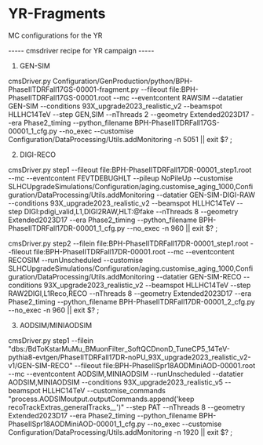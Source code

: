 # YR-Fragments
MC configurations for the YR 

----- cmsdriver recipe for YR campaign -----

1. GEN-SIM 

cmsDriver.py Configuration/GenProduction/python/BPH-PhaseIITDRFall17GS-00001-fragment.py --fileout file:BPH-PhaseIITDRFall17GS-00001.root --mc --eventcontent RAWSIM --datatier GEN-SIM --conditions 93X_upgrade2023_realistic_v2 --beamspot HLLHC14TeV --step GEN,SIM --nThreads 2 --geometry Extended2023D17 --era Phase2_timing --python_filename BPH-PhaseIITDRFall17GS-00001_1_cfg.py --no_exec --customise Configuration/DataProcessing/Utils.addMonitoring -n 5051 || exit $? ; 

2. DIGI-RECO 

cmsDriver.py step1 --fileout file:BPH-PhaseIITDRFall17DR-00001_step1.root --mc --eventcontent FEVTDEBUGHLT --pileup NoPileUp --customise SLHCUpgradeSimulations/Configuration/aging.customise_aging_1000,Configuration/DataProcessing/Utils.addMonitoring --datatier GEN-SIM-DIGI-RAW --conditions 93X_upgrade2023_realistic_v2 --beamspot HLLHC14TeV --step DIGI:pdigi_valid,L1,DIGI2RAW,HLT:@fake --nThreads 8 --geometry Extended2023D17 --era Phase2_timing --python_filename BPH-PhaseIITDRFall17DR-00001_1_cfg.py --no_exec -n 960 || exit $? ; 

cmsDriver.py step2 --filein file:BPH-PhaseIITDRFall17DR-00001_step1.root --fileout file:BPH-PhaseIITDRFall17DR-00001.root --mc --eventcontent RECOSIM --runUnscheduled --customise SLHCUpgradeSimulations/Configuration/aging.customise_aging_1000,Configuration/DataProcessing/Utils.addMonitoring --datatier GEN-SIM-RECO --conditions 93X_upgrade2023_realistic_v2 --beamspot HLLHC14TeV --step RAW2DIGI,L1Reco,RECO --nThreads 8 --geometry Extended2023D17 --era Phase2_timing --python_filename BPH-PhaseIITDRFall17DR-00001_2_cfg.py --no_exec -n 960 || exit $? ; 

3. AODSIM/MINIAODSIM

cmsDriver.py step1 --filein "dbs:/BdToKstarMuMu_BMuonFilter_SoftQCDnonD_TuneCP5_14TeV-pythia8-evtgen/PhaseIITDRFall17DR-noPU_93X_upgrade2023_realistic_v2-v1/GEN-SIM-RECO" --fileout file:BPH-PhaseIISpr18AODMiniAOD-00001.root --mc --eventcontent AODSIM,MINIAODSIM --runUnscheduled --datatier AODSIM,MINIAODSIM --conditions 93X_upgrade2023_realistic_v5 --beamspot HLLHC14TeV --customise_commands "process.AODSIMoutput.outputCommands.append('keep recoTrackExtras_generalTracks_*_*')" --step PAT --nThreads 8 --geometry Extended2023D17 --era Phase2_timing --python_filename BPH-PhaseIISpr18AODMiniAOD-00001_1_cfg.py --no_exec --customise Configuration/DataProcessing/Utils.addMonitoring -n 1920 || exit $? ; 

